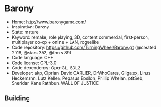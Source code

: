 # Barony

- Home: http://www.baronygame.com/
- Inspiration: Barony
- State: mature
- Keyword: remake, role playing, 3D, content commercial, first-person, multiplayer co-op + online + LAN, roguelike
- Code repository: https://github.com/TurningWheel/Barony.git (@created 2016, @stars 352, @forks 89)
- Code language: C++
- Code license: GPL-3.0
- Code dependency: OpenGL, SDL2
- Developer: akp, Ciprian, David CARLIER, DrWhoCares, Gilgatex, Linus Heckemann, Lutz Kellen, Pegasus Epsilon, Phillip Whelan, ptitSeb, Sheridan Kane Rathbun, WALL OF JUSTICE

## Building
